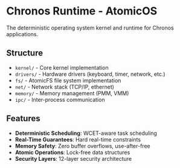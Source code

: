 # Chronos Runtime - AtomicOS

The deterministic operating system kernel and runtime for Chronos applications.

## Structure

- `kernel/` - Core kernel implementation
- `drivers/` - Hardware drivers (keyboard, timer, network, etc.)
- `fs/` - AtomicFS file system implementation
- `net/` - Network stack (TCP/IP, ethernet)
- `memory/` - Memory management (PMM, VMM)
- `ipc/` - Inter-process communication

## Features

- **Deterministic Scheduling**: WCET-aware task scheduling
- **Real-Time Guarantees**: Hard real-time constraints
- **Memory Safety**: Zero buffer overflows, use-after-free
- **Atomic Operations**: Lock-free data structures
- **Security Layers**: 12-layer security architecture
